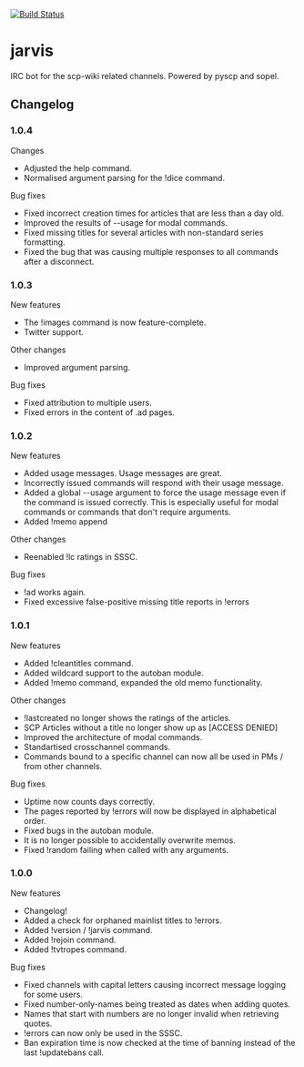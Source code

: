 [![Build Status](https://travis-ci.org/anqxyr/jarvis.svg?branch=master)](https://travis-ci.org/anqxyr/jarvis)

# jarvis
IRC bot for the scp-wiki related channels. Powered by pyscp and sopel.

## Changelog

### 1.0.4

Changes

* Adjusted the help command.
* Normalised argument parsing for the !dice command.

Bug fixes

* Fixed incorrect creation times for articles that are less than a day old.
* Improved the results of --usage for modal commands.
* Fixed missing titles for several articles with non-standard series formatting.
* Fixed the bug that was causing multiple responses to all commands after a disconnect.

### 1.0.3

New features

* The !images command is now feature-complete.
* Twitter support.

Other changes

* Improved argument parsing.

Bug fixes

* Fixed attribution to multiple users.
* Fixed errors in the content of .ad pages.

### 1.0.2

New features

* Added usage messages. Usage messages are great.
* Incorrectly issued commands will respond with their usage message.
* Added a global --usage argument to force the usage message even if the command is issued correctly. This is especially useful for modal commands or commands that don't require arguments.
* Added !memo append

Other changes

* Reenabled !lc ratings in SSSC.

Bug fixes

* !ad works again.
* Fixed excessive false-positive missing title reports in !errors

### 1.0.1

New features

* Added !cleantitles command.
* Added wildcard support to the autoban module.
* Added !memo command, expanded the old memo functionality.

Other changes

* !lastcreated no longer shows the ratings of the articles.
* SCP Articles without a title no longer show up as [ACCESS DENIED]
* Improved the architecture of modal commands.
* Standartised crosschannel commands.
* Commands bound to a specific channel can now all be used in PMs / from other channels.

Bug fixes

* Uptime now counts days correctly.
* The pages reported by !errors will now be displayed in alphabetical order.
* Fixed bugs in the autoban module.
* It is no longer possible to accidentally overwrite memos.
* Fixed !random failing when called with any arguments.

### 1.0.0

New features

* Changelog!
* Added a check for orphaned mainlist titles to !errors.
* Added !version / !jarvis command. 
* Added !rejoin command.
* Added !tvtropes command.

Bug fixes

* Fixed channels with capital letters causing incorrect message logging for some users.
* Fixed number-only-names being treated as dates when adding quotes.
* Names that start with numbers are no longer invalid when retrieving quotes.
* !errors can now only be used in the SSSC.
* Ban expiration time is now checked at the time of banning instead of the last !updatebans call.

